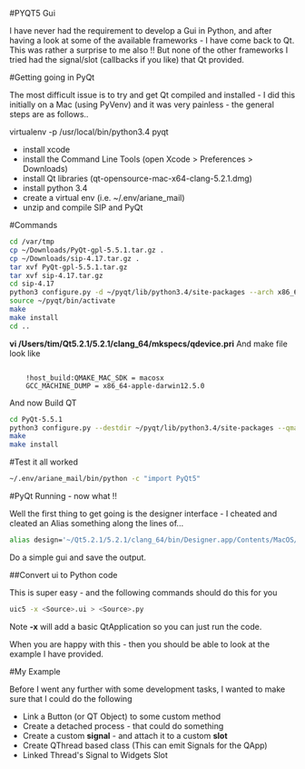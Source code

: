 #PYQT5 Gui

I have never had the requirement to develop a Gui in Python, and after having a look at some of the available frameworks - I have come back to Qt. This was rather a surprise to me also !! But none of the other frameworks I tried had the signal/slot (callbacks if you like) that Qt provided.

#Getting going in PyQt

The most difficult issue is to try and get Qt compiled and installed - I did this initially on a Mac (using PyVenv) and it was very painless - the general steps are as follows..

virtualenv -p /usr/local/bin/python3.4 pyqt

* install xcode
* install the Command Line Tools (open Xcode > Preferences > Downloads)
* install Qt libraries (qt-opensource-mac-x64-clang-5.2.1.dmg)
* install python 3.4
* create a virtual env (i.e. ~/.env/ariane_mail)
* unzip and compile SIP and PyQt

#Commands

```bash
cd /var/tmp
cp ~/Downloads/PyQt-gpl-5.5.1.tar.gz .
cp ~/Downloads/sip-4.17.tar.gz .
tar xvf PyQt-gpl-5.5.1.tar.gz
tar xvf sip-4.17.tar.gz
cd sip-4.17
python3 configure.py -d ~/pyqt/lib/python3.4/site-packages --arch x86_64
source ~/pyqt/bin/activate
make
make install
cd ..
```

**vi /Users/tim/Qt5.2.1/5.2.1/clang_64/mkspecs/qdevice.pri**
And make file look like

```text

    !host_build:QMAKE_MAC_SDK = macosx
    GCC_MACHINE_DUMP = x86_64-apple-darwin12.5.0
```
And now Build QT

```bash
cd PyQt-5.5.1
python3 configure.py --destdir ~/pyqt/lib/python3.4/site-packages --qmake ~/Qt5.2.1/5.2.1/clang_64/bin/qmake
make
make install 
```

#Test it all worked

```bash
~/.env/ariane_mail/bin/python -c "import PyQt5"
```


#PyQt Running - now what !!

Well the first thing to get going is the designer interface - I cheated and cleated an Alias something along the lines of...

```bash
alias design='~/Qt5.2.1/5.2.1/clang_64/bin/Designer.app/Contents/MacOS/Designer'
```

Do a simple gui and save the output.

##Convert ui to Python code

This is super easy - and the following commands should do this for you

```bash
uic5 -x <Source>.ui > <Source>.py 
```

Note **-x** will add a basic QtApplication so you can just run the code.

When you are happy with this - then you should be able to look at the example I have provided.

#My Example

Before I went any further with some development tasks, I wanted to make sure that I could do the following

* Link a Button (or QT Object) to some custom method
* Create a detached process - that could do something
* Create a custom **signal** - and attach it to a custom **slot**
* Create QThread based class (This can emit Signals for the QApp)
* Linked Thread's Signal to Widgets Slot


